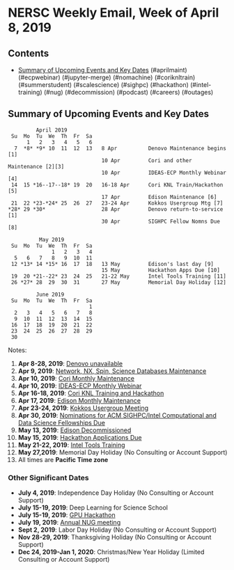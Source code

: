 # NERSC Weekly Email, Week of April 8, 2019 #

## Contents ## 

- [Summary of Upcoming Events and Key Dates](#dates)
(#aprilmaint)
(#ecpwebinar)
(#jupyter-merge)
(#nomachine)
(#coriknltrain)
(#summerstudent)
(#scalescience)
(#sighpc)
(#hackathon)
(#intel-training)
(#nug)
(#decommission)
(#podcast)
(#careers)
(#outages)

## Summary of Upcoming Events and Key Dates <a name="dates"/> ##

             April 2019
     Su  Mo  Tu  We  Th  Fr  Sa
          1   2   3   4   5   6
      7  *8* *9* 10  11  12  13   8 Apr          Denovo Maintenance begins [1]
                                  10 Apr         Cori and other Maintenance [2][3]
                                  10 Apr         IDEAS-ECP Monthly Webinar [4]
     14  15 *16--17--18* 19  20   16-18 Apr      Cori KNL Train/Hackathon [5]
                                  17 Apr         Edison Maintenance [6]
     21  22 *23-*24* 25  26  27   23-24 Apr      Kokkos Usergroup Mtg [7]
    *28* 29 *30*                  28 Apr         Denovo return-to-service [1]
                                  30 Apr         SIGHPC Fellow Nomns Due [8]

              May 2019
     Su  Mo  Tu  We  Th  Fr  Sa
                  1   2   3   4
      5   6   7   8   9  10  11
     12 *13* 14 *15* 16  17  18   13 May         Edison's last day [9]
                                  15 May         Hackathon Apps Due [10]
     19  20 *21--22* 23  24  25   21-22 May      Intel Tools Training [11]
     26 *27* 28  29  30  31       27 May         Memorial Day Holiday [12]

             June 2019        
     Su  Mo  Tu  We  Th  Fr  Sa  
                              1  
      2   3   4   5   6   7   8  
      9  10  11  12  13  14  15  
     16  17  18  19  20  21  22  
     23  24  25  26  27  28  29  
     30                    


Notes:

1. **Apr 8-28, 2019**: [Denovo unavailable](#outages)
2. **Apr 9, 2019**: [Network, NX, Spin, Science Databases Maintenance](#outages)
3. **Apr 10, 2019**: [Cori Monthly Maintenance](#aprilmaint)
4. **Apr 10, 2019**: [IDEAS-ECP Monthly Webinar](#ecpwebinar)
5. **Apr 16-18, 2019**: [Cori KNL Training and Hackathon](#coriknltrain)
6. **Apr 17, 2019**: [Edison Monthly Maintenance](#aprilmaint)
7. **Apr 23-24, 2019**: [Kokkos Usergroup Meeting](https://www.exascaleproject.org/event/kokkosusermtg/)
8. **Apr 30, 2019**: [Nominations for ACM SIGHPC/Intel Computational and Data Science Fellowships Due](#sighpc)
9. **May 13, 2019**: [Edison Decommissioned](#decommission)
10. **May 15, 2019**: [Hackathon Applications Due](#hackathon)
11. **May 21-22, 2019**: [Intel Tools Training](#intel-training)
12. **May 27,2019**: Memorial Day Holiday (No Consulting or Account Support)
13. All times are **Pacific Time zone**


### Other Significant Dates ###
- **July 4, 2019**: Independence Day Holiday (No Consulting or Account Support)
- **July 15-19, 2019**: Deep Learning for Science School
- **July 15-19, 2019**: [GPU Hackathon](#hackathon)
- **July 19, 2019**: [Annual NUG meeting](#nug)
- **Sept 2, 2019**: Labor Day Holiday (No Consulting or Account Support)
- **Nov 28-29, 2019**: Thanksgiving Holiday (No Consulting or Account Support)
- **Dec 24, 2019-Jan 1, 2020**: Christmas/New Year Holiday (Limited Consulting or Account Support)

